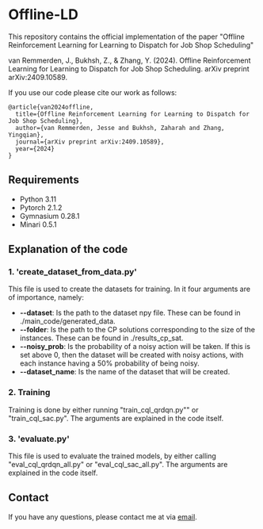 # Offline-LD
This repository contains the official implementation of the paper "Offline Reinforcement Learning for Learning to Dispatch for Job Shop Scheduling"

van Remmerden, J., Bukhsh, Z., & Zhang, Y. (2024). Offline Reinforcement Learning for Learning to Dispatch for Job Shop Scheduling. arXiv preprint arXiv:2409.10589.

If you use our code please cite our work as follows:
```
@article{van2024offline,
  title={Offline Reinforcement Learning for Learning to Dispatch for Job Shop Scheduling},
  author={van Remmerden, Jesse and Bukhsh, Zaharah and Zhang, Yingqian},
  journal={arXiv preprint arXiv:2409.10589},
  year={2024}
}
```
## Requirements
- Python 3.11
- Pytorch 2.1.2
- Gymnasium 0.28.1
- Minari 0.5.1

## Explanation of the code
### 1. 'create_dataset_from_data.py'
This file is used to create the datasets for training. In it four arguments are of importance, namely:
- **--dataset**: Is the path to the dataset npy file. These can be found in ./main_code/generated_data.
- **--folder**: Is the path to the CP solutions corresponding to the size of the instances. These can be found in ./results_cp_sat.
- **--noisy_prob**: Is the probability of a noisy action will be taken. If this is set above 0, then the dataset will be created with noisy actions, with each instance having a 50% probability of being noisy.
- **--dataset_name**: Is the name of the dataset that will be created.

### 2. Training
Training is done by either running "train_cql_qrdqn.py"" or "train_cql_sac.py". The arguments are explained in the code itself.

### 3. 'evaluate.py'
This file is used to evaluate the trained models, by either calling "eval_cql_qrdqn_all.py" or "eval_cql_sac_all.py". The arguments are explained in the code itself.

## Contact
If you have any questions, please contact me at via [email](mailto:j.v.remmerden@tue.nl).